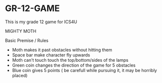 # GR-12-GAME
This is my grade 12 game for ICS4U

MIGHTY MOTH

Basic Premise / Rules
- Moth makes it past obstacles without hitting them
- Space bar make character fly upwards
- Moth can't touch touch the top/bottom/sides of the lamps
- Green coin changes the direction of the game for 5 obstacles
- Blue coin gives 5 points ( be carefull while pursuing it, it may be horribly placed) 


